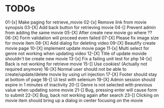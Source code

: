 # TODOs
01-[x] Make paging for retrieve_movie
02-[x] Remove link from movie synopsis
03-[X] Add back button for retrieving movie
04-[] Prevent admin from adding the same movie
05-[X] After create new movie go where ??
06-[X] Form validation will proceed even failed
07-[X] Please fix image size for movie item
08-[X] Add dialog for deleting video
09-[X] Beautify create movie page
10-[X] implement update movie page
11-[x] Multi select for genre not working when updating video
12-[X] Title of update movide shouldn't be create new movie
13-[x] Fix a failing unit test for php
14-[x] Back is not working for retrieve movie
15-[] Use cookies! (Actually not required anymore)
16-[X] Normal user should not be able to create/update/delete movie by using url injection
17-[X] Footer should stay at bottom of page
18-[] Ui test with selenium
19-[X] Admin session should expire in 1 minutes of inactivity
20-[] Genre is not selected with previous value when updating some movie
21-[] Bug, pressing enter will cause form to submit
22-[X] Bug, back not working again after search
23-[] Clicking on movie item should bring up a dialog in center focusing on the movie 